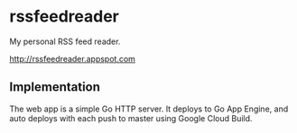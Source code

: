 # rssfeedreader

My personal RSS feed reader.

http://rssfeedreader.appspot.com

## Implementation

The web app is a simple Go HTTP server. It deploys to Go App Engine, and auto deploys with each push to master using Google Cloud Build.
